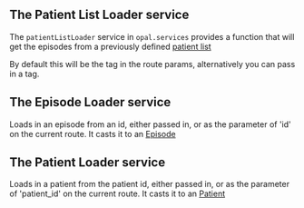 ## The Patient List Loader service

The `patientListLoader` service in `opal.services` provides a function that will get the episodes from a
previously defined [patient list](../patient_list.md)

By default this will be the tag in the route params, alternatively you can pass in a tag.

## The Episode Loader service

Loads in an episode from an id, either passed in, or as the parameter of 'id' on the current route.
It casts it to an [Episode](episode_service.md)

## The Patient Loader service

Loads in a patient from the patient id, either passed in, or as the parameter of 'patient_id' on the current route.
It casts it to an [Patient](patient_service.md)
